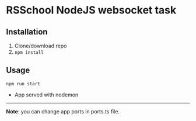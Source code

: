 # RSSchool NodeJS websocket task

## Installation
1. Clone/download repo
2. `npm install`

## Usage
`npm run start`

* App served with nodemon

---

**Note**: you can change app ports in ports.ts file.
